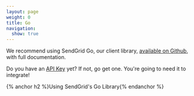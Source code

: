 ```yaml
---
layout: page
weight: 0
title: Go
navigation:
  show: true
---
```


<call-out>

We recommend using SendGrid Go, our client library, <a href="https://github.com/sendgrid/sendgrid-go">available on Github</a>, with full documentation.

</call-out>

<call-out>

Do you have an [API Key](https://app.sendgrid.com/settings/api_keys) yet? If not, go get one. You're going to need it to integrate!

</call-out>

{% anchor h2 %}Using SendGrid's Go Library{% endanchor %}	
<script src="https://gist.github.com/sendgrid-gists/516d64061098eb21af72971b8a63cc4a.js"></script>
